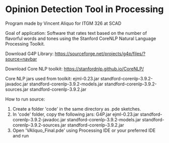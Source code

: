 # Opinion Detection Tool in Processing
Program made by Vincent Aliquo for ITGM 326 at SCAD

Goal of application: Software that rates text based on the number of flavorful words and tones using
the Stanford CoreNLP Natural Language Processing Toolkit.

Download G4P Library: https://sourceforge.net/projects/g4p/files/?source=navbar

Download Core NLP toolkit: https://stanfordnlp.github.io/CoreNLP/

Core NLP jars used from toolkit:
ejml-0.23.jar
standford-corenlp-3.9.2-javadoc.jar
standford-corenlp-3.9.2-models.jar
standford-corenlp-3.9.2-sources.jar
standford-corenlp-3.9.2.jar

How to run source:
1) Create a folder 'code' in the same directory as .pde sketches.
2) In 'code' folder, copy the following jars:
  G4P.jar
  ejml-0.23.jar
  standford-corenlp-3.9.2-javadoc.jar
  standford-corenlp-3.9.2-models.jar
  standford-corenlp-3.9.2-sources.jar
  standford-corenlp-3.9.2.jar
3) Open 'VAliquo_Final.pde' using Processing IDE or your preferred IDE and run

